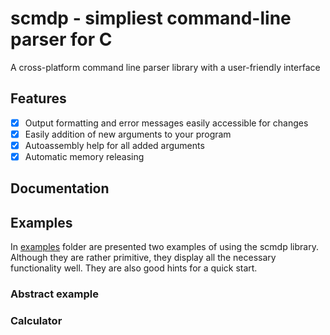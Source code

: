 # scmdp - simpliest command-line parser for C
A cross-platform command line parser library with a user-friendly interface

## Features
- [x] Output formatting and error messages easily accessible for changes
- [x] Easily addition of new arguments to your program
- [x] Autoassembly help for all added arguments
- [x] Automatic memory releasing

## Documentation

## Examples
In [examples](https://github.com/drxvmrz/scmdp/tree/main/examples) folder are presented two examples of using the scmdp library. Although they are rather primitive, they display all the necessary functionality well.
They are also good hints for a quick start.

### Abstract example


### Calculator
